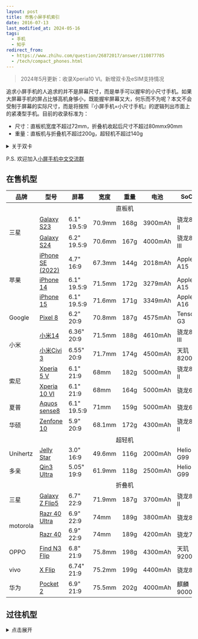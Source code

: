 ```yaml
---
layout: post
title: 市售小屏手机索引
date: 2016-07-13
last_modified_at: 2024-05-16
tags:
  - 手机
  - 知乎
redirect_from:
  - https://www.zhihu.com/question/26872017/answer/110877785
  - /tech/compact_phones.html
---
```

> 2024年5月更新：收录Xperia10 VI。新增双卡及eSIM支持情况

追求小屏手机的人追求的并不是屏幕尺寸，而是单手可以握牢的小尺寸手机。如果大屏幕手机的屏占比够高机身够小，既能握牢屏幕又大，何乐而不为呢？本文不会受制于屏幕的实际尺寸，而是将按照『小屏手机=小尺寸手机』的逻辑列出市面上的紧凑型手机。目前的收录标准为：

- 尺寸：直板机宽度不超过72mm，折叠机收起后尺寸不超过80mmx90mm
- 重量：直板机与折叠机不超过200g，超轻机不超过140g

<details><summary>关于双卡</summary>
	<ul>
		<li>p: 实体SIM卡</li>
		<li>e: eSIM卡</li>
		<li>p+p: 双卡槽，不支持eSIM</li>
		<li>p+p/e: 双卡槽，支持双实体卡或实体+eSIM双卡双待</li>
		<li>p+e: 单卡槽，支持实体+eSIM双卡双待</li>
		<li>p/e+e: 单卡槽，支持双eSIM或者实体+eSIM双卡双待</li>
	</ul>
	<p><a href="https://bmzhp.com/uncategorized/516.html" target="_blank">ESIM支持情况</a>因销售市场而异。中国移动、中国电信、中国联通的ESIM业务仅限于手表、平板，并没有开放手机端业务，因此表中列出的全部手机的国行版本都是不支持ESIM的。</p>
</details>

P.S. 欢迎加入[小屏手机中文交流群](https://t.me/compact_phones)
## 在售机型

<table>
<thead><tr>
	<th>品牌</th>
	<th>型号</th>
	<th>屏幕</th>
	<th>宽度</th>
	<th>重量</th>
	<th>电池</th>
	<th>SoC</th>
	<th>双卡</th>
	<th>年份</th>
</tr>
</thead>
<tbody>
<tr>
	<td colspan="9" style="text-align:center">直板机</td>
</tr>
<tr>
	<td rowspan="2">三星</td>
	<td><a href="https://www.samsung.com/cn/smartphones/galaxy-s23/" target="_blank">Galaxy S23</a></td>
	<td>6.1" 19.5:9</td>
	<td>70.9mm</td>
	<td>168g</td>
	<td>3900mAh</td>
	<td>骁龙8 II</td>
	<td>p+p/e</td>
	<td>2023</td>
</tr>
<tr>
	<td><a href="https://www.samsung.com/cn/smartphones/galaxy-s24/" target="_blank">Galaxy S24</a></td>
	<td>6.2" 19.5:9</td>
	<td>70.6mm</td>
	<td>167g</td>
	<td>4000mAh</td>
	<td>骁龙8 III</td>
	<td>p+p/e</td>
	<td>2024</td>
</tr>
<tr>
	<td rowspan="3">苹果</td>
	<td><a href="https://www.apple.com.cn/iphone-se/" target="_blank">iPhone SE (2022)</a></td>
	<td>4.7" 16:9</td>
	<td>67.3mm</td>
	<td>144g</td>
	<td>2018mAh</td>
	<td>Apple A15</td>
	<td>p+e</td>
	<td>2022</td>
</tr>
<tr>
	<td><a href="https://www.apple.com.cn/iphone-14/" target="_blank">iPhone 14</a></td>
	<td>6.1" 19.5:9</td>
	<td>71.5mm</td>
	<td>172g</td>
	<td>3279mAh</td>
	<td>Apple A15</td>
	<td>p+p p/e+e</td>
	<td>2022</td>
</tr>
<tr>
	<td><a href="https://www.apple.com.cn/iphone-15/" target="_blank">iPhone 15</a></td>
	<td>6.1" 19.5:9</td>
	<td>71.6mm</td>
	<td>171g</td>
	<td>3349mAh</td>
	<td>Apple A16</td>
	<td>p+p p/e+e</td>
	<td>2023</td>
</tr>
<tr>
	<td rowspan="1">Google</td>
	<td><a href="https://store.google.com/us/product/pixel_8" target="_blank">Pixel 8</a></td>
	<td>6.2" 20:9</td>
	<td>70.8mm</td>
	<td>187g</td>
	<td>4575mAh</td>
	<td>Tensor G3</td>
	<td>p/e+e</td>
	<td>2023</td>
</tr>
<tr>
	<td rowspan="2">小米</td>
	<td><a href="https://www.mi.com/xiaomi-14" target="_blank">小米14</a></td>
	<td>6.36" 20:9</td>
	<td>71.5mm</td>
	<td>188g</td>
	<td>4610mAh</td>
	<td>骁龙8 III</td>
	<td>p+p/e</td>
	<td>2023</td>
</tr>
<tr>
	<td><a href="https://www.mi.com/xiaomi-civi-3" target="_blank">小米Civi 3</a></td>
	<td>6.55" 20:9</td>
	<td>71.7mm</td>
	<td>174g</td>
	<td>4500mAh</td>
	<td>天玑8200U</td>
	<td>p+p</td>
	<td>2023</td>
</tr>
<tr>
	<td rowspan="2">索尼</td>
	<td><a href="https://www.sonystyle.com.cn/products/xperia/xperia_5m5/xperia_5m5_blue.html" target="_blank">Xperia 5 V</a></td>
	<td>6.1" 21:9</td>
	<td>68mm</td>
	<td>182g</td>
	<td>5000mAh</td>
	<td>骁龙8 II</td>
	<td>p+p/e</td>
	<td>2023</td>
</tr>
<tr>
	<td><a href="https://www.sony.com.hk/zh/smartphones/products/xperia-10m6" target="_blank">Xperia 10 VI</a></td>
	<td>6.1" 21:9</td>
	<td>68mm</td>
	<td>164g</td>
	<td>5000mAh</td>
	<td>骁龙6</td>
	<td>p+p/e</td>
	<td>2024</td>
</tr>
<tr>
	<td rowspan="1">夏普</td>
	<td><a href="https://jp.sharp/products/aquos-sense8" target="_blank">Aquos sense8</a></td>
	<td>6.1" 19.5:9</td>
	<td>71mm</td>
	<td>159g</td>
	<td>5000mAh</td>
	<td>骁龙6</td>
	<td>p+e</td>
	<td>2023</td>
</tr>
<tr>
	<td>华硕</td>
	<td><a href="https://www.asus.com/us/mobile-handhelds/phones/zenfone/zenfone-10" target="_blank">Zenfone 10</a></td>
	<td>5.9" 20:9</td>
	<td>68.1mm</td>
	<td>172g</td>
	<td>4300mAh</td>
	<td>骁龙8 II</td>
	<td>p+p</td>
	<td>2023</td>
</tr>
<tr>
	<td colspan="9" style="text-align:center">超轻机</td>
</tr>
<tr>
	<td rowspan="1">Unihertz</td>
	<td><a href="https://item.jd.com/10081652740282.html" target="_blank">Jelly Star</a></td>
	<td>3.0" 16:9</td>
	<td>49.6mm</td>
	<td>116g</td>
	<td>2000mAh</td>
	<td>Helio G99</td>
	<td>p+p</td>
	<td>2023</td>
</tr>
<tr>
	<td rowspan="1">多亲</td>
	<td><a href="https://item.jd.com/100062650381.html" target="_blank">Qin3 Ultra</a></td>
	<td>5.05" 19:9</td>
	<td>61.9mm</td>
	<td>118g</td>
	<td>2500mAh</td>
	<td>Helio G99</td>
	<td>p</td>
	<td>2023</td>
</tr>
<tr>
	<td colspan="9" style="text-align:center">折叠机</td>
</tr>
<tr>
	<td rowspan="1">三星</td>
	<td><a href="https://www.samsung.com/cn/smartphones/galaxy-z-flip5/" target="_blank">Galaxy Z Flip5</a></td>
	<td>6.7" 22:9</td>
	<td>71.9mm</td>
	<td>187g</td>
	<td>3700mAh</td>
	<td>骁龙8 II</td>
	<td>p+e</td>
	<td>2023</td>
</tr>
<tr>
	<td rowspan="2">motorola</td>
	<td><a href="https://item.lenovo.com.cn/product/1030281.html" target="_blank">Razr 40 Ultra</a></td>
	<td>6.9" 22:9</td>
	<td>74mm</td>
	<td>189g</td>
	<td>3800mAh</td>
	<td>骁龙8+</td>
	<td>p+e</td>
	<td>2023</td>
</tr>
<tr>
	<td><a href="https://item.lenovo.com.cn/product/1030630.html" target="_blank">Razr 40</a></td>
	<td>6.9" 22:9</td>
	<td>74mm</td>
	<td>189g</td>
	<td>4200mAh</td>
	<td>骁龙7</td>
	<td>p+p/e</td>
	<td>2023</td>
</tr>
<tr>
	<td rowspan="1">OPPO</td>
	<td><a href="https://www.oppo.com/cn/smartphones/series-find-n/find-n3-flip/" target="_blank">Find N3 Flip</a></td>
	<td>6.8" 21:9</td>
	<td>75.8mm</td>
	<td>198g</td>
	<td>4300mAh</td>
	<td>天玑9200</td>
	<td>p+p/e</td>
	<td>2023</td>
</tr>
<tr>
	<td rowspan="1">vivo</td>
	<td><a href="https://www.vivo.com.cn/vivo/xflip" target="_blank">X Flip</a></td>
	<td>6.74" 21:9</td>
	<td>75.2mm</td>
	<td>199g</td>
	<td>4400mAh</td>
	<td>骁龙8+</td>
	<td>p+p</td>
	<td>2023</td>
</tr>
<tr>
	<td rowspan="1">华为</td>
	<td><a href="https://consumer.huawei.com/cn/phones/pocket-2/" target="_blank">Pocket 2</a></td>
	<td>6.9" 21:9</td>
	<td>75.5mm</td>
	<td>202g</td>
	<td>4000mAh</td>
	<td>麒麟9000S</td>
	<td>p+p</td>
	<td>2024</td>
</tr>
</tbody>
</table>

## 过往机型

<details><summary>点击展开</summary>
<table>
	<thead><tr>
		<th>品牌</th>
		<th>型号</th>
		<th>屏幕</th>
		<th>宽度</th>
		<th>重量</th>
		<th>电池</th>
		<th>SoC</th>
		<th>双卡</th>
		<th>年份</th>
	</tr>
	</thead>
	<tbody>
	<tr>
		<td colspan="9" style="text-align:center">折叠机</td>
	</tr>
	<tr>
		<td rowspan="4">三星</td>
		<td>Galaxy Z Flip</td>
		<td>6.7" 22:9</td>
		<td>73.6mm</td>
		<td>183g</td>
		<td>3300mAh</td>
		<td>骁龙855+</td>
		<td></td>
		<td>2020</td>
	</tr>
	<tr>
		<td>Galaxy Z Flip 5G</td>
		<td>6.7" 22:9</td>
		<td>73.6mm</td>
		<td>183g</td>
		<td>3300mAh</td>
		<td>骁龙865+</td>
		<td>p+e</td>
		<td>2020</td>
	</tr>
	<tr>
		<td>Galaxy Z Flip3 5G</td>
		<td>6.7" 22:9</td>
		<td>72.2mm</td>
		<td>183g</td>
		<td>3300mAh</td>
		<td>骁龙888</td>
		<td>p+e</td>
		<td>2021</td>
	</tr>
	<tr>
		<td>Galaxy Z Flip4</td>
		<td>6.7" 22:9</td>
		<td>71.9mm</td>
		<td>187g</td>
		<td>3700mAh</td>
		<td>骁龙8</td>
		<td>p+e</td>
		<td>2022</td>
	</tr>
	<tr>
		<td rowspan="3">motorola</td>
		<td>Razr 2019</td>
		<td>6.2" 22:9</td>
		<td>72mm</td>
		<td>205g</td>
		<td>2510mAh</td>
		<td>骁龙710</td>
		<td></td>
		<td>2019</td>
	</tr>
	<tr>
		<td>Razr 5G</td>
		<td>6.2" 22:9</td>
		<td>72.6mm</td>
		<td>192g</td>
		<td>2800mAh</td>
		<td>骁龙765G</td>
		<td></td>
		<td>2020</td>
	</tr>
	<tr>
		<td>Razr 2022</td>
		<td>6.7" 20:9</td>
		<td>79.8mm</td>
		<td>200g</td>
		<td>3500mAh</td>
		<td>骁龙888</td>
		<td></td>
		<td>2022</td>
	</tr>
	<tr>
	<td rowspan="1">OPPO</td>
	<td>Find N2 Flip</td>
	<td>6.8" 21:9</td>
	<td>75.2mm</td>
	<td>191g</td>
	<td>4300mAh</td>
	<td>天玑9000+</td>
	<td></td>
	<td>2022</td>
	</tr>
	<tr>
		<td rowspan="2">华为</td>
		<td>P50 Pocket</td>
		<td>6.9" 21:9</td>
		<td>75.5mm</td>
		<td>190g</td>
		<td>4000mAh</td>
		<td>骁龙888</td>
		<td></td>
		<td>2021</td>
	</tr>
	<tr>
		<td>Pocket S</td>
		<td>6.9" 21:9</td>
		<td>75.5mm</td>
		<td>190g</td>
		<td>4000mAh</td>
		<td>骁龙778G</td>
		<td></td>
		<td>2022</td>
	</tr>
	<tr>
		<td colspan="9" style="text-align:center">直板机</td>
	</tr>
	<tr>
		<td rowspan="13">苹果</td>
		<td>iPhone SE</td>
		<td>4.0" 16:9</td>
		<td>58.6mm</td>
		<td>113g</td>
		<td>1642mAh</td>
		<td>Apple A9</td>
		<td>p</td>
		<td>2016</td>
	</tr>
	<tr>
		<td>iPhone 7</td>
		<td>4.7" 16:9</td>
		<td>67.1mm</td>
		<td>138g</td>
		<td>1960mAh</td>
		<td>Apple A10</td>
		<td>p</td>
		<td>2016</td>
	</tr>
	<tr>
		<td>iPhone 8</td>
		<td>4.7" 16:9</td>
		<td>67.3mm</td>
		<td>148g</td>
		<td>1821mAh</td>
		<td>Apple A11</td>
		<td>p</td>
		<td>2017</td>
	</tr>
	<tr>
		<td>iPhone SE</td>
		<td>4.7" 16:9</td>
		<td>67.3mm</td>
		<td>148g</td>
		<td>1821mAh</td>
		<td>Apple A13</td>
		<td>p+e</td>
		<td>2020</td>
	</tr>
	<tr>
		<td>Phone 12 mini</td>
		<td>5.4" 19.5:9</td>
		<td>64.2mm</td>
		<td>133g</td>
		<td>2227mAh</td>
		<td>Apple A14</td>
		<td>p+e</td>
		<td>2020</td>
	</tr>
	<tr>
		<td>iPhone 13 mini</td>
		<td>5.4" 19.5:9</td>
		<td>64.2mm</td>
		<td>140g</td>
		<td>2406mAh</td>
		<td>Apple A15</td>
		<td>p+e</td>
		<td>2021</td>
	</tr>
	<tr>
		<td>iPhone SE</td>
		<td>4.7" 16:9</td>
		<td>67.3mm</td>
		<td>144g</td>
		<td>2018mAh</td>
		<td>Apple A15</td>
		<td>p+e</td>
		<td>2022</td>
	</tr>
	<tr>
		<td>iPhone X</td>
		<td>5.8" 19.5:9</td>
		<td>70.9mm</td>
		<td>174g</td>
		<td>2716mAh</td>
		<td>Apple A11</td>
		<td>p</td>
		<td>2017</td>
	</tr>
	<tr>
		<td>iPhone Xs</td>
		<td>5.8" 19.5:9</td>
		<td>70.9mm</td>
		<td>177g</td>
		<td>2658mAh</td>
		<td>Apple A12</td>
		<td>p+p/e</td>
		<td>2018</td>
	</tr>
	<tr>
		<td>iPhone 11 Pro</td>
		<td>5.8" 19.5:9</td>
		<td>71.4mm</td>
		<td>188g</td>
		<td>3046mAh</td>
		<td>Apple A13</td>
		<td>p+p/e</td>
		<td>2019</td>
	</tr>
	<tr>
		<td>iPhone 12</td>
		<td>6.1" 19.5:9</td>
		<td>71.5mm</td>
		<td>164g</td>
		<td>2815mAh</td>
		<td>Apple A14</td>
		<td>p+p/e</td>
		<td>2020</td>
	</tr>
	<tr>
		<td>iPhone 13</td>
		<td>6.1" 19.5:9</td>
		<td>71.5mm</td>
		<td>173g</td>
		<td>3227mAh</td>
		<td>Apple A15</td>
		<td>p+p p/e+e</td>
		<td>2021</td>
	</tr>
	<tr>
		<td>iPhone 14</td>
		<td>6.1" 19.5:9</td>
		<td>71.5mm</td>
		<td>173g</td>
		<td>3279mAh</td>
		<td>Apple A15</td>
		<td>p+p p/e+e</td>
		<td>2022</td>
	</tr>
	<tr>
		<td rowspan="12">索尼</td>
		<td>Xperia X Compact</td>
		<td>4.6" 16:9</td>
		<td>65mm</td>
		<td>135g</td>
		<td>2700mAh</td>
		<td>骁龙650</td>
		<td>p</td>
		<td>2016</td>
	</tr>
	<tr>
		<td>Xperia XZ1 Compact</td>
		<td>4.6" 16:9</td>
		<td>65mm</td>
		<td>140g</td>
		<td>2700mAh</td>
		<td>骁龙835</td>
		<td>p</td>
		<td>2017</td>
	</tr>
	<tr>
		<td>Xperia XZ2 Compact</td>
		<td>5.0" 18:9</td>
		<td>65mm</td>
		<td>168g</td>
		<td>2870mAh</td>
		<td>骁龙845</td>
		<td>p p+p</td>
		<td>2018</td>
	</tr>
	<tr>
		<td>Xperia 5</td>
		<td>6.1" 21:9</td>
		<td>68mm</td>
		<td>164g</td>
		<td>3140mAh</td>
		<td>骁龙855</td>
		<td>p p+p</td>
		<td>2019</td>
	</tr>
	<tr>
		<td>Xperia 5 II</td>
		<td>6.1" 21:9</td>
		<td>68mm</td>
		<td>163g</td>
		<td>4000mAh</td>
		<td>骁龙865</td>
		<td>p p+p</td>
		<td>2020</td>
	</tr>
	<tr>
		<td>Xperia 5 III</td>
		<td>6.1" 21:9</td>
		<td>68mm</td>
		<td>168g</td>
		<td>4500mAh</td>
		<td>骁龙888</td>
		<td>p p+p</td>
		<td>2021</td>
	</tr>
	<tr>
		<td>Xperia 5 IV</td>
		<td>6.1" 21:9</td>
		<td>67mm</td>
		<td>172g</td>
		<td>5000mAh</td>
		<td>骁龙8</td>
		<td>p+p/e</td>
		<td>2022</td>
	</tr>
		<tr>
		<td>Xperia 10</td>
		<td>6.0" 21:9</td>
		<td>68mm</td>
		<td>162g</td>
		<td>2870mAh</td>
		<td>骁龙630</td>
		<td>p p+p</td>
		<td>2019</td>
	</tr>
	<tr>
		<td>Xperia 10 II</td>
		<td>6.0" 21:9</td>
		<td>69mm</td>
		<td>151g</td>
		<td>3600mAh</td>
		<td>骁龙665</td>
		<td>p p+p</td>
		<td>2020</td>
	</tr>
	<tr>
		<td>Xperia 10 III</td>
		<td>6.0" 21:9</td>
		<td>68mm</td>
		<td>169g</td>
		<td>4500mAh</td>
		<td>骁龙690</td>
		<td>p p+p</td>
		<td>2021</td>
	</tr>
	<tr>
		<td>Xperia 10 IV</td>
		<td>6.0" 21:9</td>
		<td>67mm</td>
		<td>161g</td>
		<td>5000mAh</td>
		<td>骁龙695</td>
		<td>p+p/e</td>
		<td>2022</td>
	</tr>
	<tr>
		<td>Xperia 10 V</td>
		<td>6.1" 21:9</td>
		<td>68mm</td>
		<td>158g</td>
		<td>5000mAh</td>
		<td>骁龙695</td>
		<td>p+p/e</td>
		<td>2023</td>
	</tr>
	<tr>
		<td rowspan="3">夏普</td>
		<td>AQUOS R Compact</td>
		<td>4.9" 17:9</td>
		<td>66mm</td>
		<td>140g</td>
		<td>2500mAh</td>
		<td>骁龙660</td>
		<td></td>
		<td>2017</td>
	</tr>
	<tr>
		<td>AQUOS R2 Compact</td>
		<td>5.2" 19:9</td>
		<td>64mm</td>
		<td>135g</td>
		<td>2500mAh</td>
		<td>骁龙845</td>
		<td></td>
		<td>2019</td>
	</tr>
	<tr>
		<td>AQUOS sense7</td>
		<td>6.1" 20:9</td>
		<td>70mm</td>
		<td>158g</td>
		<td>4570mAh</td>
		<td>骁龙695</td>
		<td></td>
		<td>2023</td>
	</tr>
	<tr>
		<td rowspan="2">华硕</td>
		<td>Zenfone 8</td>
		<td>5.9" 20:9</td>
		<td>68.5mm</td>
		<td>169g</td>
		<td>4000mAh</td>
		<td>骁龙888</td>
		<td></td>
		<td>2021</td>
	</tr>
	<tr>
		<td>Zenfone 9</td>
		<td>5.9" 20:9</td>
		<td>68.5mm</td>
		<td>169g</td>
		<td>4300mAh</td>
		<td>骁龙8+</td>
		<td></td>
		<td>2022</td>
	</tr>
	<tr>
		<td rowspan="9">三星</td>
		<td>Galaxy S8</td>
		<td>5.8" 18.5:9</td>
		<td>68.1mm</td>
		<td>155g</td>
		<td>3000mAh</td>
		<td>骁龙835</td>
		<td></td>
		<td>2017</td>
	</tr>
	<tr>
		<td>Galaxy S9</td>
		<td>5.8" 18.5:9</td>
		<td>68.7mm</td>
		<td>163g</td>
		<td>3000mAh</td>
		<td>骁龙845</td>
		<td></td>
		<td>2018</td>
	</tr>
	<tr>
		<td>Galaxy S10e</td>
		<td>5.8" 19:9</td>
		<td>69.9mm</td>
		<td>150g</td>
		<td>3100mAh</td>
		<td>骁龙855</td>
		<td></td>
		<td>2019</td>
	</tr>
	<tr>
		<td>Galaxy S10</td>
		<td>6.1" 19:9</td>
		<td>70.4mm</td>
		<td>157g</td>
		<td>3400mAh</td>
		<td>骁龙855</td>
		<td></td>
		<td>2019</td>
	</tr>
	<tr>
		<td>Galaxy Note10</td>
		<td>6.3" 19:9</td>
		<td>71.8mm</td>
		<td>168g</td>
		<td>3500mAh</td>
		<td>骁龙855</td>
		<td></td>
		<td>2019</td>
	</tr>
	<tr>
		<td>Galaxy S20</td>
		<td>6.2" 19.5:9</td>
		<td>69.1mm</td>
		<td>163g</td>
		<td>4000mAh</td>
		<td>骁龙865</td>
		<td>p+p/e</td>
		<td>2020</td>
	</tr>
	<tr>
		<td>Galaxy S21 5G</a></td>
		<td>6.2" 20:9</td>
		<td>71.2mm</td>
		<td>169g</td>
		<td>4000mAh</td>
		<td>骁龙888</td>
		<td>p+p/e</td>
		<td>2021</td>
	</tr>
	<tr>
		<td>Galaxy S22</a></td>
		<td>6.1" 19.5:9</td>
		<td>70.6mm</td>
		<td>167g</td>
		<td>3700mAh</td>
		<td>骁龙8</td>
		<td>p+p/e</td>
		<td>2022</td>
	</tr>
	<tr>
		<td>Galaxy S23</td>
		<td>6.1" 19.5:9</td>
		<td>70.9mm</td>
		<td>168g</td>
		<td>3900mAh</td>
		<td>骁龙8 II</td>
		<td>p+p/e</td>
		<td>2023</td>
	</tr>
	<tr>
		<td rowspan="8">小米</td>
		<td>小米6</td>
		<td>5.15" 16:9</td>
		<td>70.5mm</td>
		<td>168g</td>
		<td>3350mAh</td>
		<td>骁龙835</td>
		<td>p+p</td>
		<td>2017</td>
	</tr>
	<tr>
		<td>小米12</td>
		<td>6.28" 20:9</td>
		<td>69.9mm</td>
		<td>180g</td>
		<td>4500mAh</td>
		<td>骁龙8</td>
		<td>p+p</td>
		<td>2021</td>
	</tr>
	<tr>
		<td>小米12X</td>
		<td>6.28" 20:9</td>
		<td>69.9mm</td>
		<td>176g</td>
		<td>4500mAh</td>
		<td>骁龙870</td>
		<td>p+p</td>
		<td>2021</td>
	</tr>
	<tr>
		<td>小米12S</td>
		<td>6.28" 20:9</td>
		<td>69.9mm</td>
		<td>179g</td>
		<td>4500mAh</td>
		<td>骁龙8+</td>
		<td>p+p</td>
		<td>2022</td>
	</tr>
	<tr>
		<td>小米13</td>
		<td>6.28" 20:9</td>
		<td>71.5mm</td>
		<td>189g</td>
		<td>4500mAh</td>
		<td>骁龙8 II</td>
		<td>p+p/e</td>
		<td>2022</td>
	</tr>
	<tr>
		<td>小米9 SE</td>
		<td>5.97" 19.5:9</td>
		<td>70.5mm</td>
		<td>155g</td>
		<td>3070mAh</td>
		<td>骁龙712</td>
		<td>p+p</td>
		<td>2019</td>
	</tr>
	<tr>
		<td>小米Civi</td>
		<td>6.55" 20:9</td>
		<td>71.5mm</td>
		<td>166g</td>
		<td>4500mAh</td>
		<td>骁龙788</td>
		<td>p+p</td>
		<td>2021</td>
	</tr>
		<tr>
		<td>小米Civi 1S</td>
		<td>6.55" 20:9</td>
		<td>71.5mm</td>
		<td>166g</td>
		<td>4500mAh</td>
		<td>骁龙788+</td>
		<td>p+p</td>
		<td>2022</td>
	</tr>
	<tr>
		<td rowspan="8">Google</td>
		<td>Pixel</td>
		<td>5.0" 16:9</td>
		<td>69.5mm</td>
		<td>143g</td>
		<td>2770mAh</td>
		<td>骁龙821</td>
		<td>p</td>
		<td>2016</td>
	</tr>
	<tr>
		<td>Pixel 2</td>
		<td>5.0" 16:9</td>
		<td>69.7mm</td>
		<td>143g</td>
		<td>2700mAh</td>
		<td>骁龙835</td>
		<td>p</td>
		<td>2017</td>
	</tr>
	<tr>
		<td>Pixel 3</td>
		<td>5.5" 18:9</td>
		<td>68.2mm</td>
		<td>148g</td>
		<td>2915mAh</td>
		<td>骁龙845</td>
		<td>p+e</td>
		<td>2018</td>
	</tr>
	<tr>
		<td>Pixel 3a</td>
		<td>5.6" 18.5:9</td>
		<td>70.1mm</td>
		<td>147g</td>
		<td>3000mAh</td>
		<td>骁龙670</td>
		<td>p+e</td>
		<td>2019</td>
	</tr>
	<tr>
		<td>Pixel 4</td>
		<td>5.7" 19:9</td>
		<td>68.8mm</td>
		<td>162g</td>
		<td>2800mAh</td>
		<td>骁龙855</td>
		<td>p+e</td>
		<td>2019</td>
	</tr>
	<tr>
		<td>Pixel 4a</td>
		<td>5.81" 19.5:9</td>
		<td>69.4mm</td>
		<td>143g</td>
		<td>3140mAh</td>
		<td>骁龙730G</td>
		<td>p+e</td>
		<td>2020</td>
	</tr>
	<tr>
		<td>Pixel 5</td>
		<td>6.0" 19.5:9</td>
		<td>70.4mm</td>
		<td>151g</td>
		<td>4080mAh</td>
		<td>骁龙765G</td>
		<td>p+e</td>
		<td>2020</td>
	</tr>
	<tr>
		<td>Pixel 6a</td>
		<td>6.1" 20:9</td>
		<td>71.8mm</td>
		<td>178g</td>
		<td>4410mAh</td>
		<td>Tensor</td>
		<td>p+e</td>
		<td>2022</td>
	</tr>
	<tr>
		<td rowspan="4">华为</td>
		<td>P10</td>
		<td>5.1" 16:9</td>
		<td>69.3mm</td>
		<td>145g</td>
		<td>3200mAh</td>
		<td>麒麟960</td>
		<td></td>
		<td>2017</td>
	</tr>
	<tr>
		<td>P20</td>
		<td>5.8" 18.5:9</td>
		<td>70.8mm</td>
		<td>165g</td>
		<td>3400mAh</td>
		<td>麒麟970</td>
		<td></td>
		<td>2018</td>
	</tr>
	<tr>
		<td>P30</td>
		<td>6.1" 19.5:9</td>
		<td>71.4mm</td>
		<td>165g</td>
		<td>3650mAh</td>
		<td>麒麟980</td>
		<td></td>
		<td>2019</td>
	</tr>
	<tr>
		<td>P40</a></td>
		<td>6.1" 19.5:9</td>
		<td>71.06mm</td>
		<td>175g</td>
		<td>3800mAh</td>
		<td>麒麟990 5G</td>
		<td></td>
		<td>2020</td>
	</tr>
	<tr>
		<td rowspan="2">魅族</td>
		<td>魅族18</td>
		<td>6.2" 20:9</td>
		<td>69.2mm</td>
		<td>162g</td>
		<td>4000mAh</td>
		<td>骁龙888</td>
		<td></td>
		<td>2021</td>
	</tr>
	<tr>
		<td>魅族18s</a></td>
		<td>6.2" 20:9</td>
		<td>69.2mm</td>
		<td>162g</td>
		<td>4000mAh</td>
		<td>骁龙888+</td>
		<td></td>
		<td>2021</td>
	</tr>
</tbody>
</table>
</details>